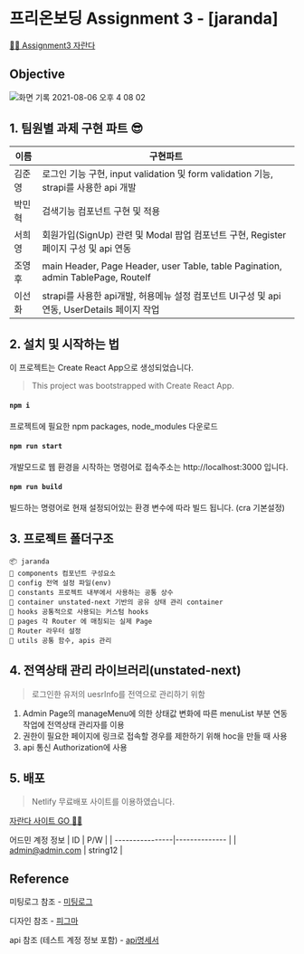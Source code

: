 # 프리온보딩 Assignment 3 - [jaranda]
[🏄🏻 Assignment3 자란다](https://www.notion.so/Assignment-3-9fdda37ca68a4748a3e034d80e4533ef)

## Objective

![화면 기록 2021-08-06 오후 4 08 02](https://user-images.githubusercontent.com/61695175/128471332-356e4ac6-a3d6-4a87-a346-4e33853441a2.gif)



## 1. 팀원별 과제 구현 파트 😎

| 이름   | 구현파트                                                                                    |
| ------ | ------------------------------------------------------------------------------------------- |
| 김준영 | 로그인 기능 구현, input validation 및 form validation 기능, strapi를 사용한 api 개발        |
| 박민혁 | 검색기능 컴포넌트 구현 및 적용                                                              |
| 서희영 | 회원가입(SignUp) 관련 및 Modal 팝업 컴포넌트 구현, Register 페이지 구성 및 api 연동         |
| 조영후 | main Header, Page Header, user Table, table Pagination, admin TablePage, RouteIf            |
| 이선화 | strapi를 사용한 api개발, 허용메뉴 설정 컴포넌트 UI구성 및 api 연동, UserDetails 페이지 작업 |

## 2. 설치 및 시작하는 법

이 프로젝트는 Create React App으로 생성되었습니다.

> This project was bootstrapped with Create React App.

#### `npm i`

프로젝트에 필요한 npm packages, node_modules 다운로드

#### `npm run start`

개발모드로 웹 환경을 시작하는 명령어로
접속주소는 http://localhost:3000 입니다.

#### `npm run build`

빌드하는 명령어로 현재 설정되어있는 환경 변수에 따라 빌드 됩니다.
(cra 기본설정)

## 3. 프로젝트 폴더구조

```
📦 jaranda
💾 components 컴포넌트 구성요소
💾 config 전역 설정 파일(env)
💾 constants 프로젝트 내부에서 사용하는 공통 상수
💾 container unstated-next 기반의 공유 상태 관리 container
💾 hooks 공통적으로 사용되는 커스텀 hooks
💾 pages 각 Router 에 매칭되는 실제 Page
💾 Router 라우터 설정
💾 utils 공통 함수, apis 관리
```

## 4. 전역상태 관리 라이브러리(unstated-next)

> 로그인한 유저의 uesrInfo를 전역으로 관리하기 위함

1. Admin Page의 manageMenu에 의한 상태값 변화에 따른 menuList 부분 연동 작업에 전역상태 관리자를 이용
2. 권한이 필요한 페이지에 링크로 접속할 경우를 제한하기 위해 hoc을 만들 때 사용
3. api 통신 Authorization에 사용

## 5. 배포

> Netlify 무료배포 사이트를 이용하였습니다.

[자란다 사이트 GO 🏄🏻](https://reverent-leavitt-b468d2.netlify.app)

어드민 계정 정보 
| ID              | P/W           |
| ----------------|-------------- |
| admin@admin.com | string12      |

## Reference

미팅로그 참조 - [미팅로그](https://www.notion.so/jaranda-b6d2e1e0c0504191a68795bfbd17f3c4)

디자인 참조 - [피그마](https://www.figma.com/file/OL0x0hPOjonwF0Vl9jVuKD/Untitled?node-id=5%3A2)

api 참조 (테스트 계정 정보 포함) - [api명세서](https://alpine-principle-c26.notion.site/api-b50d60e7dd3f47c4878fdc0b12a5e176)
